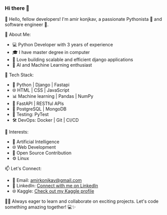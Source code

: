 ### Hi there 👋
👋 Hello, fellow developers! I'm amir konjkav, a passionate Pythonista 🐍 and software engineer 🚀.

🌟 About Me:
- 💻 Python Developer with 3 years of experience
- 🎓 I have master degree in computer
- 🚀 Love building scalable and efficient django applications
- 🤖 AI and Machine Learning enthusiast

🔧 Tech Stack:
- 🐍 Python | Django | Fastapi
- 🌐 HTML | CSS | JavaScript
- 📊 Machine learning | Pandas | NumPy
- 🚀 FastAPI | RESTful APIs
- 🐘 PostgreSQL | MongoDB
- 🧪 Testing: PyTest
- 🛠 DevOps: Docker | Git | CI/CD

🌈 Interests:
- 🤖 Artificial Intelligence
- 🌐 Web Development
- 🚀 Open Source Contribution
- ⚙️ Linux

📫 Let's Connect:
- 📧 Email: amirkonjkav@gmail.com
- 🔗 LinkedIn: [Connect with me on LinkedIn](https://www.linkedin.com/in/amir-konjkav-7761b350/)
- 🌐 Kaggle: [Check out my Kaggle profile](https://www.kaggle.com/amirkonjkav)


👨‍💻 Always eager to learn and collaborate on exciting projects. Let's code something amazing together! 💻✨

